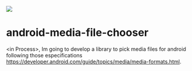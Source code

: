 [![](https://jitpack.io/v/jmarkstar/android-media-file-chooser.svg)](https://jitpack.io/#jmarkstar/android-media-file-chooser)


# android-media-file-chooser
&lt;in Process>, Im going to develop a library to pick media files for android following those especifications https://developer.android.com/guide/topics/media/media-formats.html.
